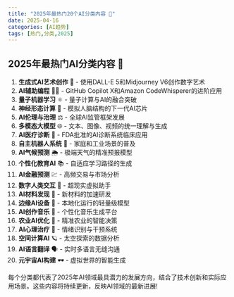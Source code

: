 ```yaml
---
title: "2025年最热门20个AI分类内容 🚀"
date: 2025-04-16
categories: [AI趋势]
tags: [热门,分类,2025]
---
```


## 2025年最热门AI分类内容 🌟

1. **生成式AI艺术创作** 🎨 - 使用DALL-E 5和Midjourney V6创作数字艺术
2. **AI辅助编程** 👨‍💻 - GitHub Copilot X和Amazon CodeWhisperer的进阶应用
3. **量子机器学习** ⚛️ - 量子计算与AI的融合突破
4. **神经形态计算** 🧠 - 模拟人脑结构的下一代AI芯片
5. **AI伦理与治理** ⚖️ - 全球AI监管框架发展
6. **多模态大模型** 🌐 - 文本、图像、视频的统一理解与生成
7. **AI医疗诊断** 🏥 - FDA批准的AI诊断系统临床应用
8. **自主机器人系统** 🤖 - 家庭和工业场景的普及
9. **AI气候预测** 🌦️ - 极端天气的精准预报模型
10. **个性化教育AI** 📚 - 自适应学习路径的生成
11. **AI金融预测** 💹 - 高频交易与市场分析
12. **数字人类交互** 👥 - 超现实虚拟助手
13. **AI材料发现** 🔬 - 新材料的加速研发
14. **边缘AI设备** 📱 - 本地化运行的轻量级模型
15. **AI创作音乐** 🎵 - 个性化音乐生成平台
16. **农业AI优化** 🌾 - 精准农业的智能决策
17. **AI心理治疗** 🧘 - 情绪识别与干预系统
18. **空间计算AI** 🪐 - 太空探索的数据分析
19. **AI语言翻译** 🗣️ - 实时多语言无缝沟通
20. **元宇宙AI构建** 🕶️ - 虚拟世界的智能生成

每个分类都代表了2025年AI领域最具潜力的发展方向，结合了技术创新和实际应用场景。这些内容将持续更新，反映AI领域的最新进展!